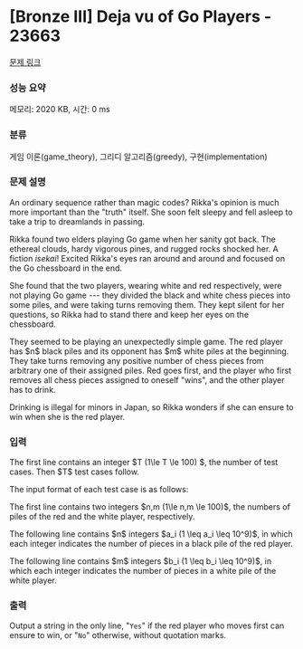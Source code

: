 # [Bronze III] Deja vu of Go Players - 23663 

[문제 링크](https://www.acmicpc.net/problem/23663) 

### 성능 요약

메모리: 2020 KB, 시간: 0 ms

### 분류

게임 이론(game_theory), 그리디 알고리즘(greedy), 구현(implementation)

### 문제 설명

<p>An ordinary sequence rather than magic codes? Rikka's opinion is much more important than the "truth" itself. She soon felt sleepy and fell asleep to take a trip to dreamlands in passing.</p>

<p>Rikka found two elders playing Go game when her sanity got back. The ethereal clouds, hardy vigorous pines, and rugged rocks shocked her. A fiction <em>isekai</em>! Excited Rikka's eyes ran around and around and focused on the Go chessboard in the end.</p>

<p>She found that the two players, wearing white and red respectively, were not playing Go game --- they divided the black and white chess pieces into some piles, and were taking turns removing them. They kept silent for her questions, so Rikka had to stand there and keep her eyes on the chessboard.</p>

<p>They seemed to be playing an unexpectedly simple game. The red player has $n$ black piles and its opponent has $m$ white piles at the beginning. They take turns removing any positive number of chess pieces from arbitrary one of their assigned piles. Red goes first, and the player who first removes all chess pieces assigned to oneself "wins", and the other player has to drink.</p>

<p>Drinking is illegal for minors in Japan, so Rikka wonders if she can ensure to win when she is the red player.</p>

### 입력 

 <p>The first line contains an integer $T (1\le T \le 100) $, the number of test cases. Then $T$ test cases follow.</p>

<p>The input format of each test case is as follows:</p>

<p>The first line contains two integers $n,m (1\le n,m \le 100)$, the numbers of piles of the red and the white player, respectively.</p>

<p>The following line contains $n$ integers $a_i (1 \leq a_i \leq 10^9)$, in which each integer indicates the number of pieces in a black pile of the red player.</p>

<p>The following line contains $m$ integers $b_i (1 \leq b_i \leq 10^9)$, in which each integer indicates the number of pieces in a white pile of the white player.</p>

### 출력 

 <p>Output a string in the only line, "<code>Yes</code>" if the red player who moves first can ensure to win, or "<code>No</code>" otherwise, without quotation marks.</p>

